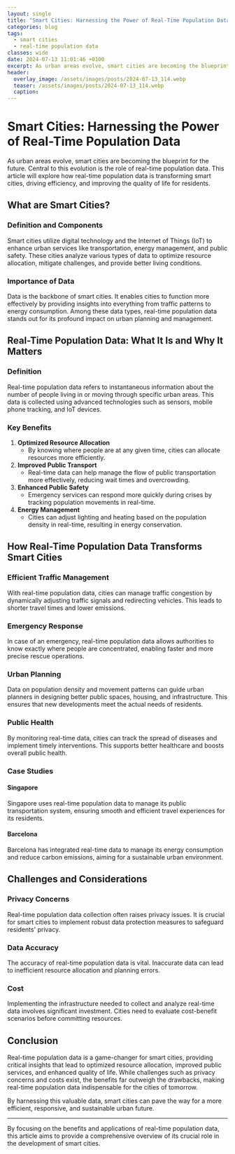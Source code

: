 ```yaml
---
layout: single
title: "Smart Cities: Harnessing the Power of Real-Time Population Data"
categories: blog
tags:
  - smart cities
  - real-time population data
classes: wide
date: 2024-07-13 11:01:46 +0100
excerpt: As urban areas evolve, smart cities are becoming the blueprint for the future. Central to this evolution is the role of real-time population data. This arti...
header:
  overlay_image: /assets/images/posts/2024-07-13_114.webp
  teaser: /assets/images/posts/2024-07-13_114.webp
  caption: 
---
```

  
# Smart Cities: Harnessing the Power of Real-Time Population Data

As urban areas evolve, smart cities are becoming the blueprint for the future. Central to this evolution is the role of real-time population data. This article will explore how real-time population data is transforming smart cities, driving efficiency, and improving the quality of life for residents.

## What are Smart Cities?

### Definition and Components

Smart cities utilize digital technology and the Internet of Things (IoT) to enhance urban services like transportation, energy management, and public safety. These cities analyze various types of data to optimize resource allocation, mitigate challenges, and provide better living conditions.

### Importance of Data

Data is the backbone of smart cities. It enables cities to function more effectively by providing insights into everything from traffic patterns to energy consumption. Among these data types, real-time population data stands out for its profound impact on urban planning and management.

## Real-Time Population Data: What It Is and Why It Matters

### Definition

Real-time population data refers to instantaneous information about the number of people living in or moving through specific urban areas. This data is collected using advanced technologies such as sensors, mobile phone tracking, and IoT devices.

### Key Benefits

1. **Optimized Resource Allocation**
    - By knowing where people are at any given time, cities can allocate resources more efficiently.
2. **Improved Public Transport**
    - Real-time data can help manage the flow of public transportation more effectively, reducing wait times and overcrowding.
3. **Enhanced Public Safety**
    - Emergency services can respond more quickly during crises by tracking population movements in real-time.
4. **Energy Management**
    - Cities can adjust lighting and heating based on the population density in real-time, resulting in energy conservation.

## How Real-Time Population Data Transforms Smart Cities

### Efficient Traffic Management

With real-time population data, cities can manage traffic congestion by dynamically adjusting traffic signals and redirecting vehicles. This leads to shorter travel times and lower emissions.

### Emergency Response

In case of an emergency, real-time population data allows authorities to know exactly where people are concentrated, enabling faster and more precise rescue operations.

### Urban Planning

Data on population density and movement patterns can guide urban planners in designing better public spaces, housing, and infrastructure. This ensures that new developments meet the actual needs of residents.

### Public Health

By monitoring real-time data, cities can track the spread of diseases and implement timely interventions. This supports better healthcare and boosts overall public health.

### Case Studies

#### Singapore

Singapore uses real-time population data to manage its public transportation system, ensuring smooth and efficient travel experiences for its residents.

#### Barcelona

Barcelona has integrated real-time data to manage its energy consumption and reduce carbon emissions, aiming for a sustainable urban environment.

## Challenges and Considerations

### Privacy Concerns

Real-time population data collection often raises privacy issues. It is crucial for smart cities to implement robust data protection measures to safeguard residents' privacy.

### Data Accuracy

The accuracy of real-time population data is vital. Inaccurate data can lead to inefficient resource allocation and planning errors.

### Cost

Implementing the infrastructure needed to collect and analyze real-time data involves significant investment. Cities need to evaluate cost-benefit scenarios before committing resources.

## Conclusion

Real-time population data is a game-changer for smart cities, providing critical insights that lead to optimized resource allocation, improved public services, and enhanced quality of life. While challenges such as privacy concerns and costs exist, the benefits far outweigh the drawbacks, making real-time population data indispensable for the cities of tomorrow.

By harnessing this valuable data, smart cities can pave the way for a more efficient, responsive, and sustainable urban future.

---

By focusing on the benefits and applications of real-time population data, this article aims to provide a comprehensive overview of its crucial role in the development of smart cities.